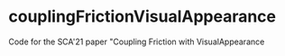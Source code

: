 # couplingFrictionVisualAppearance
Code for the SCA'21 paper "Coupling Friction with VisualAppearance
